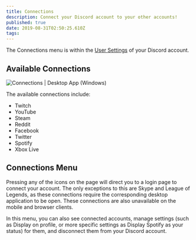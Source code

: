 ```yaml
---
title: Connections
description: Connect your Discord account to your other accounts!
published: true
date: 2019-08-31T02:50:25.610Z
tags: 
---
```


The Connections menu is within the [User Settings](/user-settings) of your Discord account. 

## Available Connections

![Connections | Desktop App (Windows)](https://nobody-loves.me/i/9fko.png)

The available connections include:
* Twitch
* YouTube
* Steam
* Reddit
* Facebook
* Twitter
* Spotify
* Xbox Live


## Connections Menu

Pressing any of the icons on the page will direct you to a login page to connect your account. The only exceptions to this are Skype and League of Legends, as these connections require the corresponding desktop application to be open. These connections are also unavailable on the mobile and browser clients.

In this menu, you can also see connected accounts, manage settings (such as Display on profile, or more specific settings as Display Spotify as your status) for them, and disconnect them from your Discord account.